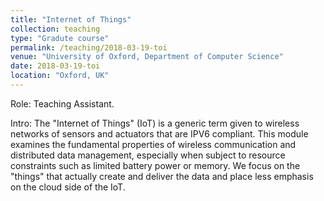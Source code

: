 ```yaml
---
title: "Internet of Things"
collection: teaching
type: "Gradute course"
permalink: /teaching/2018-03-19-toi
venue: "University of Oxford, Department of Computer Science"
date: 2018-03-19-toi
location: "Oxford, UK"
---
```


Role: Teaching Assistant.

Intro: The "Internet of Things" (IoT) is a generic term given to wireless networks of sensors and actuators that are IPV6 compliant. This module examines the fundamental properties of wireless communication and distributed data management, especially when subject to resource constraints such as limited battery power or memory. We focus on the "things" that actually create and deliver the data and place less emphasis on the cloud side of the IoT.

